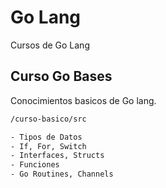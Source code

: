 
# Go Lang

Cursos de Go Lang

## Curso Go Bases

Conocimientos basicos de Go lang.

```bash
/curso-basico/src

- Tipos de Datos
- If, For, Switch
- Interfaces, Structs
- Funciones
- Go Routines, Channels
```

